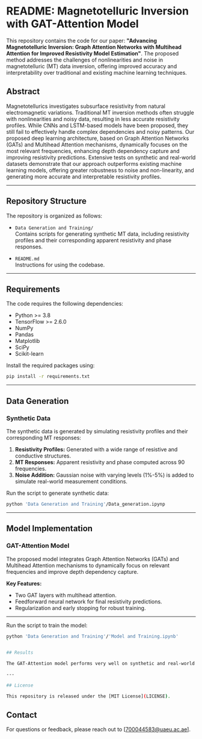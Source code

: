 # README: Magnetotelluric Inversion with GAT-Attention Model  

This repository contains the code for our paper: **"Advancing Magnetotelluric Inversion: Graph Attention Networks with Multihead Attention for Improved Resistivity Model Estimation"**. The proposed method addresses the challenges of nonlinearities and noise in magnetotelluric (MT) data inversion, offering improved accuracy and interpretability over traditional and existing machine learning techniques.  

## Abstract  

Magnetotellurics investigates subsurface resistivity from natural electromagnetic variations. Traditional MT inversion methods often struggle with nonlinearities and noisy data, resulting in less accurate resistivity profiles. While CNNs and LSTM-based models have been proposed, they still fail to effectively handle complex dependencies and noisy patterns. Our proposed deep learning architecture, based on Graph Attention Networks (GATs) and Multihead Attention mechanisms, dynamically focuses on the most relevant frequencies, enhancing depth dependency capture and improving resistivity predictions. Extensive tests on synthetic and real-world datasets demonstrate that our approach outperforms existing machine learning models, offering greater robustness to noise and non-linearity, and generating more accurate and interpretable resistivity profiles.  

---

## Repository Structure  

The repository is organized as follows:  

- `Data Generation and Training/`  
  Contains scripts for generating synthetic MT data, including resistivity profiles and their corresponding apparent resistivity and phase responses.  

- `README.md`  
  Instructions for using the codebase.  

---

## Requirements  

The code requires the following dependencies:  

- Python >= 3.8  
- TensorFlow >= 2.6.0  
- NumPy  
- Pandas  
- Matplotlib  
- SciPy  
- Scikit-learn  

Install the required packages using:  

```bash
pip install -r requirements.txt
```  

---

## Data Generation  

### Synthetic Data  
The synthetic data is generated by simulating resistivity profiles and their corresponding MT responses:  

1. **Resistivity Profiles:** Generated with a wide range of resistive and conductive structures.  
2. **MT Responses:** Apparent resistivity and phase computed across 90 frequencies.  
3. **Noise Addition:** Gaussian noise with varying levels (1%-5%) is added to simulate real-world measurement conditions.  

Run the script to generate synthetic data:  

```bash
python 'Data Generation and Training'/Data_generation.ipynp 
```  

---

## Model Implementation  

### GAT-Attention Model  
The proposed model integrates Graph Attention Networks (GATs) and Multihead Attention mechanisms to dynamically focus on relevant frequencies and improve depth dependency capture.  

**Key Features:**  
- Two GAT layers with multihead attention.  
- Feedforward neural network for final resistivity predictions.  
- Regularization and early stopping for robust training.  

---
Run the script to train the model:  

```bash
python 'Data Generation and Training'/'Model and Training.ipynb'
`

## Results  

The GAT-Attention model performs very well on synthetic and real-world data compared to VNNs and CNNs, achieving higher accuracy and robustness to noise.  

---

## License  

This repository is released under the [MIT License](LICENSE).  

```  

## Contact  

For questions or feedback, please reach out to [700044583@uaeu.ac.ae].
